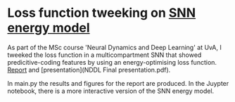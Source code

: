 # Loss function tweeking on [SNN energy model](journal.pcbi.1013112.pdf)
As part of the MSc course 'Neural Dynamics and Deep Learning' at UvA, I tweeked the loss function in a multicompartment SNN that showed predicitive-coding features by using an energy-optimising loss function. [Report](NDDL_lab_report.pdf) and [presentation](NDDL Final presentation.pdf).

In main.py the results and figures for the report are produced. In the Juypter notebook, there is a more interactive version of the SNN energy model.
